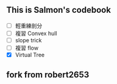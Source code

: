 ## This is Salmon's codebook

- [ ] 輕重練剖分
- [ ] 複習 Convex hull
- [ ] slope trick
- [ ] 複習 flow
- [x] Virtual Tree

## fork from robert2653

